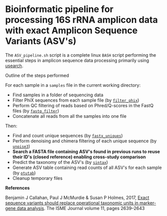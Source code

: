 # Bioinformatic pipeline for processing 16S rRNA amplicon data with exact Amplicon Sequence Variants (ASV's)
The `ASV_pipeline.sh` script is a complete linux `BASH` script performing the essential steps in amplicon sequence data processing primarily using [usearch](http://drive5.com/usearch/). 

Outline of the steps performed

For each sample in a `samples` file in the current working directory:
 - Find samples in a folder of sequencing data
 - Filter PhiX sequences from each sample file (by [`filter_phix`](http://drive5.com/usearch/manual/cmd_filter_phix.html))
 - Perform QC filtering of reads based on Phred/Q-scores in the FastQ files (by [`fastq_filter`](http://drive5.com/usearch/manual/cmd_fastq_filter.html))
 - Concatenate all reads from all the samples into one file
 
Then:

 - Find and count unique sequences (by [`fastx_uniques`](http://drive5.com/usearch/manual/cmd_fastx_uniques.html))
 - Perform denoising and chimera filtering of each unique sequence (by [`unoise3`](http://drive5.com/usearch/manual/cmd_unoise3.html))
 - **Search a FASTA file containing ASV's found in previous runs to reuse their ID's (closed reference) enabling cross-study comparison**
 - Predict the taxonomy of the ASV's (by [`sintax`](http://drive5.com/usearch/manual/cmd_sintax.html))
 - Generate ASV table containing read counts of all ASV's for each sample (by [`otutab`](http://drive5.com/usearch/manual/cmd_otutab.html))
 - Cleanup temporary files
  
**References**

Benjamin J Callahan, Paul J McMurdie & Susan P Holmes, 2017, [Exact sequence variants should replace operational taxonomic units in marker-gene data analysis](https://www.nature.com/articles/ismej2017119/). The ISME Journal volume 11, pages 2639–2643
